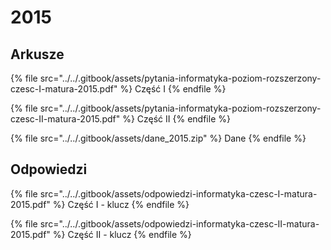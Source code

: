 # 2015

## Arkusze

{% file src="../../.gitbook/assets/pytania-informatyka-poziom-rozszerzony-czesc-I-matura-2015.pdf" %}
Część I
{% endfile %}

{% file src="../../.gitbook/assets/pytania-informatyka-poziom-rozszerzony-czesc-II-matura-2015.pdf" %}
Część II
{% endfile %}

{% file src="../../.gitbook/assets/dane_2015.zip" %}
Dane
{% endfile %}

## Odpowiedzi

{% file src="../../.gitbook/assets/odpowiedzi-informatyka-czesc-I-matura-2015.pdf" %}
Część I - klucz
{% endfile %}

{% file src="../../.gitbook/assets/odpowiedzi-informatyka-czesc-II-matura-2015.pdf" %}
Część II - klucz
{% endfile %}
